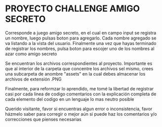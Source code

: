 <h1>PROYECTO CHALLENGE AMIGO SECRETO</h1>
<p>Corresponde a juego amigo secreto, en el cual en campo input se registra un nombre, luego pulsas boton para agregarlo. Cada nombre agregado se va listando a la vista del usuario. Finalmente una vez que hayas terminado de registrar los nombres, pulsa boton para escojer uno de los nombres al azar como amigo secreto</p>
<p>Se encuentran los archivos correspondientes al proyecto. Importante es que al interior de la carpeta que concentre los archivos sel mismo, crees una subcarpeta de anombre "assets" en la cual debes almacenar los archivos de extensión .PNG</p>
<p>Finalmente, para reformzar lo aprendido, me tomé la libertad de registrar casi por cada linea de codigo comentarios con la explicación completa de cada elemento del codigo en un lenguaje lo mas neutro posible</p>
<p>Querido visitante, favor si encuentras algun error o inconsistencia, favor házmelo saber para corregir o mejor aún si puede haz los comentarios y/o correcciones que pienses necesarias</p>
